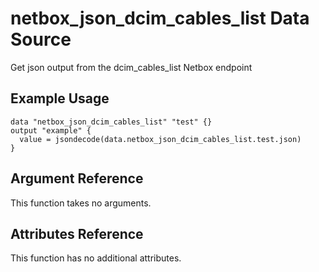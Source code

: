 # netbox\_json\_dcim\_cables\_list Data Source

Get json output from the dcim_cables_list Netbox endpoint

## Example Usage

```hcl
data "netbox_json_dcim_cables_list" "test" {}
output "example" {
  value = jsondecode(data.netbox_json_dcim_cables_list.test.json)
}
```

## Argument Reference

This function takes no arguments.

## Attributes Reference

This function has no additional attributes.

